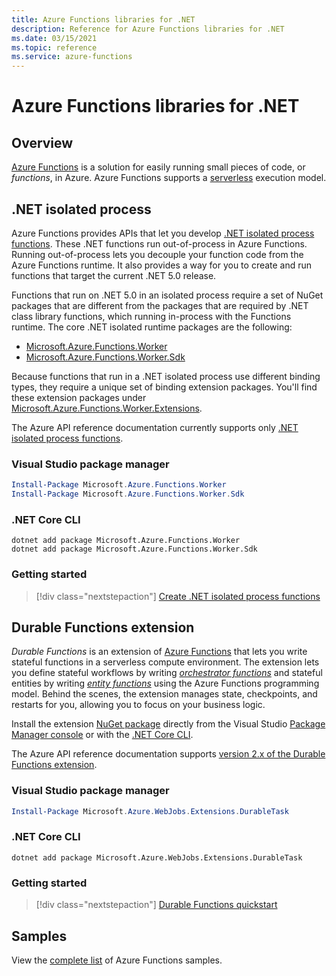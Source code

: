 ```yaml
---
title: Azure Functions libraries for .NET
description: Reference for Azure Functions libraries for .NET
ms.date: 03/15/2021
ms.topic: reference
ms.service: azure-functions
---
```


# Azure Functions libraries for .NET

## Overview

[Azure Functions](/azure/azure-functions/functions-overview) is a solution for easily running small pieces of code, or _functions_, in Azure. Azure Functions supports a [serverless](https://azure.microsoft.com/solutions/serverless/) execution model.

## .NET isolated process

Azure Functions provides APIs that let you develop [.NET isolated process functions](/azure/azure-functions/dotnet-isolated-process-guide). These .NET functions run out-of-process in Azure Functions. Running out-of-process lets you decouple your function code from the Azure Functions runtime. It also provides a way for you to create and run functions that target the current .NET 5.0 release. 

Functions that run on .NET 5.0 in an isolated process require a set of NuGet packages that are different from the packages that are required by .NET class library functions, which running in-process with the Functions runtime. The core .NET isolated runtime packages are the following:

+ [Microsoft.Azure.Functions.Worker](https://www.nuget.org/packages/Microsoft.Azure.Functions.Worker/)
+ [Microsoft.Azure.Functions.Worker.Sdk](https://www.nuget.org/packages/Microsoft.Azure.Functions.Worker.Sdk/)

Because functions that run in a .NET isolated process use different binding types, they require a unique set of binding extension packages. You'll find these extension packages under [Microsoft.Azure.Functions.Worker.Extensions](https://www.nuget.org/packages?q=Microsoft.Azure.Functions.Worker.Extensions). 

The Azure API reference documentation currently supports only [.NET isolated process functions](/dotnet/api/overview/azure/functions/runtime). 

### Visual Studio package manager

```powershell
Install-Package Microsoft.Azure.Functions.Worker
Install-Package Microsoft.Azure.Functions.Worker.Sdk
```

### .NET Core CLI

```dotnetcli
dotnet add package Microsoft.Azure.Functions.Worker
dotnet add package Microsoft.Azure.Functions.Worker.Sdk
```

### Getting started

> [!div class="nextstepaction"]
> [Create .NET isolated process functions](/azure/azure-functions/dotnet-isolated-process-developer-howtos)

## Durable Functions extension

*Durable Functions* is an extension of [Azure Functions](/azure/azure-functions/functions-overview) that lets you write stateful functions in a serverless compute environment. The extension lets you define stateful workflows by writing [*orchestrator functions*](/azure/azure-functions/durable/durable-functions-orchestrations) and stateful entities by writing [*entity functions*](/azure/azure-functions/durable/durable-functions-entities) using the Azure Functions programming model. Behind the scenes, the extension manages state, checkpoints, and restarts for you, allowing you to focus on your business logic.

Install the extension [NuGet package](https://www.nuget.org/packages/Microsoft.Azure.WebJobs.Extensions.DurableTask) directly from the Visual Studio [Package Manager console][PackageManager] or with the [.NET Core CLI][DotNetCLI].

The Azure API reference documentation supports [version 2.x of the Durable Functions extension](/dotnet/api/overview/azure/functions/runtime). 

### Visual Studio package manager

```powershell
Install-Package Microsoft.Azure.WebJobs.Extensions.DurableTask
```

### .NET Core CLI

```dotnetcli
dotnet add package Microsoft.Azure.WebJobs.Extensions.DurableTask
```

### Getting started

> [!div class="nextstepaction"]
> [Durable Functions quickstart](/azure/azure-functions/durable/durable-functions-create-first-csharp)

## Samples

View the [complete list](/samples/browse/?products=azure-functions&languages=csharp) of Azure Functions samples.

[PackageManager]: /nuget/tools/package-manager-console
[DotNetCLI]: /dotnet/core/tools/dotnet-add-package
